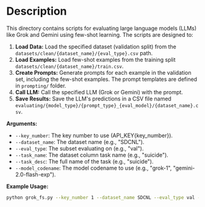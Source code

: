 # Description

This directory contains scripts for evaluating large language models (LLMs) like Grok and Gemini using few-shot learning. The scripts are designed to:

1.  **Load Data:** Load the specified dataset (validation split) from the `datasets/clean/{dataset_name}/{eval_type}.csv` path.
2.  **Load Examples:** Load few-shot examples from the training split `datasets/clean/{dataset_name}/train.csv`.
3.  **Create Prompts:** Generate prompts for each example in the validation set, including the few-shot examples.  The prompt templates are defined in `prompting/` folder.
4.  **Call LLM:** Call the specified LLM (Grok or Gemini) with the prompt.
5.  **Save Results:** Save the LLM's predictions in a CSV file named `evaluating/{model_type}/{prompt_type}_{eval_model}/{dataset_name}.csv`.

**Arguments:**

*   `--key_number`: The key number to use (API\_KEY{key\_number}).
*   `--dataset_name`: The dataset name (e.g., "SDCNL").
*   `--eval_type`: The subset evaluating on (e.g., "val").
*   `--task_name`: The dataset column task name (e.g., "suicide").
*   `--task_desc`: The full name of the task (e.g., "suicide").
*   `--model_codename`: The model codename to use (e.g., "grok-1", "gemini-2.0-flash-exp").

**Example Usage:**

```bash
python grok_fs.py --key_number 1 --dataset_name SDCNL --eval_type val --task_name suicide --task_desc suicide --model_codename gemini-2.0-flash-exp
```